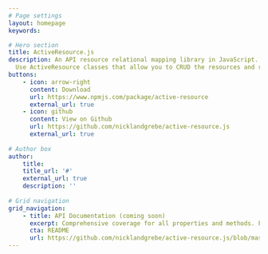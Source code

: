 ```yaml
---
# Page settings
layout: homepage
keywords:

# Hero section
title: ActiveResource.js
description: An API resource relational mapping library in JavaScript. Instead of creating endless custom API requests that pass around flat packets of JSON data, spend your time writing meaningful code that impacts your business logic.
  Use ActiveResource classes that allow you to CRUD the resources and relationships you need with ease.
buttons:
    - icon: arrow-right
      content: Download
      url: https://www.npmjs.com/package/active-resource
      external_url: true
    - icon: github
      content: View on Github
      url: https://github.com/nicklandgrebe/active-resource.js
      external_url: true
      
# Author box
author:
    title:
    title_url: '#'
    external_url: true
    description: ''
    
# Grid navigation
grid_navigation:
    - title: API Documentation (coming soon)
      excerpt: Comprehensive coverage for all properties and methods. For now, check out the README.
      cta: README
      url: https://github.com/nicklandgrebe/active-resource.js/blob/master/README.md
---
```

